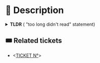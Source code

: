 # 📝 Description

<details>
<summary><strong>TLDR</strong> ( "too long didn't read" statement)</summary>
Description of PR that completes issue here...
</details>

## 🎟️ Related tickets
- <[TICKET N°](<LINK_TO_JIRA_ISSUE>)>
